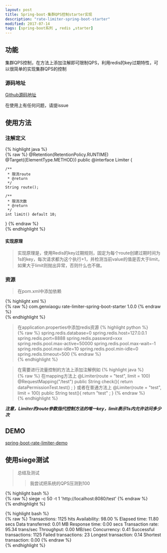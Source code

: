 ```yaml
---
layout: post
title: Spring-boot-集群QPS控制starter实现
description: "rate-limiter-spring-boot-starter"
modified: 2017-07-14
tags: [spring-boot系列 , redis ,starter]
---
```


## 功能
集群QPS控制，在方法上添加注解即可限制QPS，利用redis的key过期特性，可以很简单的实现集群QPS的控制

### 源码地址
[Github源码地址](https://github.com/gengu/rate-limiter-spring-boot-starter)

在使用上有任何问题，请提issue


## 使用方法

### 注解定义
{% highlight java %}  
{% raw %}
@Retention(RetentionPolicy.RUNTIME)
@Target({ElementType.METHOD})
public @interface Limiter {

    /**
     * 限流route
     * @return
     */
    String route();

    /**
     * 限流次数
     * @return
     */
    int limit() default 10;

}
{% endraw %}   
{% endhighlight %}

#### 实现原理
> 实现原理是，使用Redis的key过期规则，固定为每个route创建过期时间为1s的key，每次请求都为这个执行+1，并检测当前value的值是否大于limit，如果大于limit则抛出异常，否则什么也不做。


### 资源
> 在pom.xml中添加依赖

{% highlight xml %}  
{% raw %}
<dependency>
    <groupId>com.genxiaogu</groupId>
    <artifactId>rate-limiter-spring-boot-starter</artifactId>
    <version>1.0.0</version>
</dependency>
{% endraw %}   
{% endhighlight %}

> 在application.properties中添加redis资源
{% highlight python %}  
{% raw %}
spring.redis.database=0
spring.redis.host=127.0.0.1
spring.redis.port=8888
spring.redis.password=xxx
spring.redis.pool.max-active=50000
spring.redis.pool.max-wait=-1
spring.redis.pool.max-idle=10
spring.redis.pool.min-idle=0
spring.redis.timeout=500
{% endraw %}   
{% endhighlight %}

> 在需要进行流量控制的方法上添加注解例如
{% highlight java %}  
{% raw %}
在mapping方法上
@Limiter(route = "test", limit = 100)
@RequestMapping("/test")
public String check(){
    return dataPermissionTest.test() ;
}
或者在普通方法上
@Limiter(route = "test", limit = 100)
public String test(){
    return "test" ;
}
{% endraw %}   
{% endhighlight %}

***注意，Limiter的route参数指代控制方法的唯一key，limit表示1s内允许访问多少次***


## DEMO
[spring-boot-rate-limiter-demo](https://github.com/gengu/spring-boot-demos/tree/master/spring-boot-rate-limiter-demo)

## 使用siege测试


> 总结及测试
> > 我尝试把系统的QPS压测到100

{% highlight bash %}  
{% raw %}
siege -c 50 -t 1 'http://localhost:8080/test'
{% endraw %}   
{% endhighlight %}

{% highlight bash %}  
{% raw %}
Transactions:		        1125 hits
Availability:		       98.00 %
Elapsed time:		       11.80 secs
Data transferred:	        0.01 MB
Response time:		        0.00 secs
Transaction rate:	       95.34 trans/sec
Throughput:		        0.00 MB/sec
Concurrency:		        0.41
Successful transactions:        1125
Failed transactions:	          23
Longest transaction:	        0.14
Shortest transaction:	        0.00
{% endraw %}   
{% endhighlight %}
